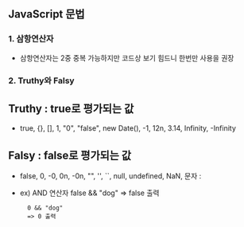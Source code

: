 ## JavaScript 문법

### 1. 삼항연산자

- 삼항연산자는 2중 중복 가능하지만 코드상 보기 힘드니 한번만 사용을 권장

### 2. Truthy와 Falsy

## Truthy : true로 평가되는 값
- true, {}, [], 1, "0", "false", new Date(), -1, 12n, 3.14, Infinity, -Infinity

## Falsy : false로 평가되는 값 
- false, 0, -0, 0n, -0n, "", '', ``, null, undefined, NaN, 문자 :

- ex) AND 연산자
        false && "dog"
        => false 출력

        0 && "dog"
        => 0 출력
